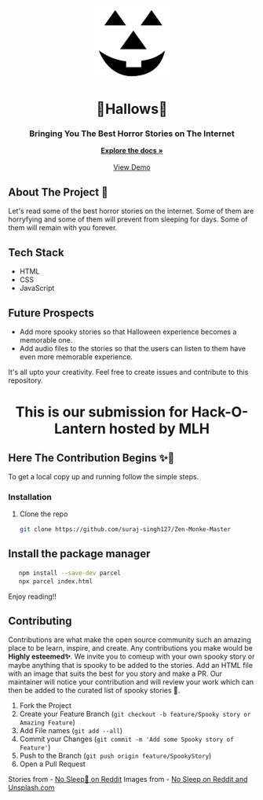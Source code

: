 <p align="center">
  <img src="hallows.svg" width= 150px height= 150px>
</p>
<h1 align="center">🎃Hallows🎃</h1>
<h3 align="center"> Bringing You The Best Horror Stories on The Internet
 </h3>
<p align="center">
    <a href="https://github.com/suraj-singh127/Hallows-master"><strong>Explore the docs »</strong></a>
    <br />
    <br />
    <a href="https://youtu.be/MfIcjO9Yz5I">View Demo</a>
  </p>
</p>

## About The Project 🎃
<p> Let's read some of the best horror stories on the internet.
                    Some of them are horryfying and some of them will prevent from sleeping for
                    days. Some of them will remain with you forever.
</p>

## Tech Stack
- HTML
- CSS
- JavaScript

## Future Prospects
- Add more spooky stories so that Halloween experience becomes a memorable one.
- Add audio files to the stories so that the users can listen to them have even more memorable experience. <br/>
<p>It's all upto your creativity. Feel free to create issues and contribute to this repository.</p>

<h1 align="center"> This is our submission for Hack-O-Lantern hosted by MLH</h1>

## Here The Contribution Begins ✨🎉

To get a local copy up and running follow the simple steps.

### Installation

1. Clone the repo
   ```sh
   git clone https://github.com/suraj-singh127/Zen-Monke-Master
   ```
## Install the package manager 
```sh
   npm install --save-dev parcel
   npx parcel index.html
   ```
   Enjoy reading!!
   
## Contributing

Contributions are what make the open source community such an amazing place to be learn, inspire, and create. Any contributions you make would be **Highly esteemed✨**.
We invite you to comeup with your own spooky story or maybe anything that is spooky to be added to the stories.
Add an HTML file with an image that suits the best for you story and make a PR.
Our maintainer will notice your contribution and will review your work which can then be added to the curated list of spooky stories 🎃.

1. Fork the Project
2. Create your Feature Branch (`git checkout -b feature/Spooky story or Amazing Feature`)
3. Add File names (`git add --all`)
4. Commit your Changes (`git commit -m 'Add some Spooky story of Feature'`)
5. Push to the Branch (`git push origin feature/SpookyStory`)
6. Open a Pull Request

Stories from  - <a href = "https://www.reddit.com/r/nosleep/" > No Sleep🎃 on Reddit</a>
Images from - <a href = "https://unsplash.com/" > No Sleep on Reddit and Unsplash.com</a>

